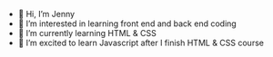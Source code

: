 - 👋 Hi, I’m Jenny
- 👀 I’m interested in learning front end and back end coding 
- 🌱 I’m currently learning HTML & CSS 
- 💞️ I’m excited to learn Javascript after I finish HTML & CSS course

<!---
Jennyd22/Jennyd22 is a ✨ special ✨ repository because its `README.md` (this file) appears on your GitHub profile.
You can click the Preview link to take a look at your changes.
--->
